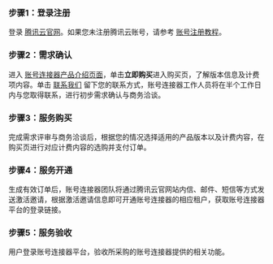 

### 步骤1：登录注册

登录 [腾讯云官网](https://cloud.tencent.com/)。如果您未注册腾讯云账号，请参考 [账号注册教程](https://www.qcloud.com/document/product/378/8415)。

### 步骤2：需求确认

进入 [账号连接器产品介绍页面](https://cloud.tencent.com/product/tcid)，单击**立即购买**进入购买页，了解版本信息及计费项内容。单击 [联系我们](https://cloud.tencent.com/apply/p/0fy0f96uol9d) 留下您的联系方式，账号连接器工作人员将在半个工作日内与您取得联系，进行初步需求确认与商务洽谈。

### 步骤3：服务购买

完成需求评审与商务洽谈后，根据您的情况选择适用的产品版本以及计费内容，在购买页进行对应计费内容的选购并支付订单。

### 步骤4：服务开通

生成有效订单后，账号连接器团队将通过腾讯云官网站内信、邮件、短信等方式发送激活邀请，根据激活邀请信息即可开通账号连接器的相应租户，获取账号连接器平台的登录链接。

### 步骤5：服务验收

用户登录账号连接器平台，验收所采购的账号连接器提供的相关功能。
